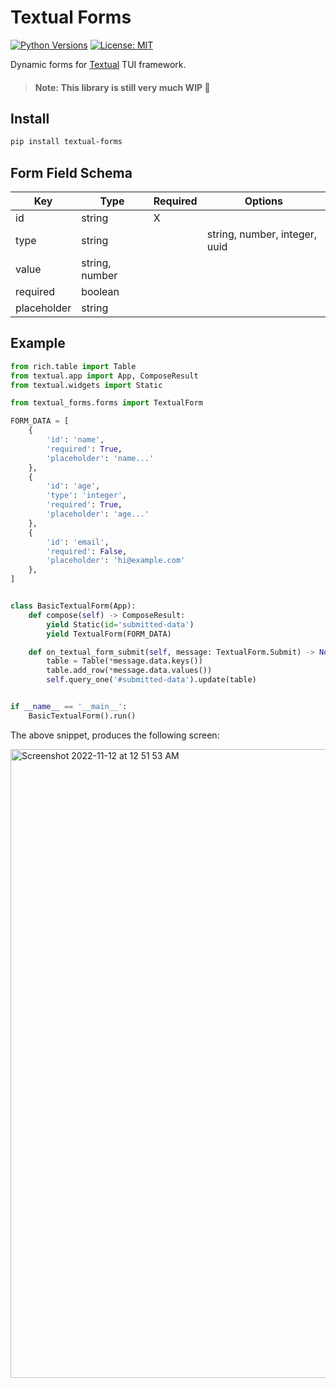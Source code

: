 # Textual Forms

[![Python Versions](https://shields.io/pypi/pyversions/textual-inputs)](https://www.python.org/downloads/)
[![License: MIT](https://img.shields.io/badge/license-MIT-blue.svg)](https://opensource.org/licenses/MIT)

Dynamic forms for [Textual](https://github.com/willmcgugan/textual) TUI framework.

> #### Note: This library is still very much WIP 🧪

## Install

```bash
pip install textual-forms
```

## Form Field Schema

| Key         | Type           | Required | Options                       |
|-------------|----------------|----------|-------------------------------|
| id          | string         | X        |                               |
| type        | string         |          | string, number, integer, uuid |
| value       | string, number |          |                               |
| required    | boolean        |          |                               |
| placeholder | string         |          |                               |    

## Example

```python
from rich.table import Table
from textual.app import App, ComposeResult
from textual.widgets import Static

from textual_forms.forms import TextualForm

FORM_DATA = [
    {
        'id': 'name',
        'required': True,
        'placeholder': 'name...'
    },
    {
        'id': 'age',
        'type': 'integer',
        'required': True,
        'placeholder': 'age...'
    },
    {
        'id': 'email',
        'required': False,
        'placeholder': 'hi@example.com'
    },
]


class BasicTextualForm(App):
    def compose(self) -> ComposeResult:
        yield Static(id='submitted-data')
        yield TextualForm(FORM_DATA)

    def on_textual_form_submit(self, message: TextualForm.Submit) -> None:
        table = Table(*message.data.keys())
        table.add_row(*message.data.values())
        self.query_one('#submitted-data').update(table)


if __name__ == '__main__':
    BasicTextualForm().run()
```

The above snippet, produces the following screen:

<img width="1006" alt="Screenshot 2022-11-12 at 12 51 53 AM" src="https://user-images.githubusercontent.com/7029352/201459554-df7f605b-62cd-4160-80e9-32d6deac9739.png">
